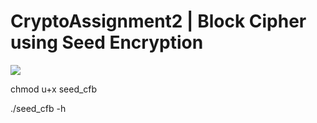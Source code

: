 # CryptoAssignment2 | Block Cipher using Seed Encryption 
![](sample.gif)


chmod u+x seed_cfb

./seed_cfb -h 
